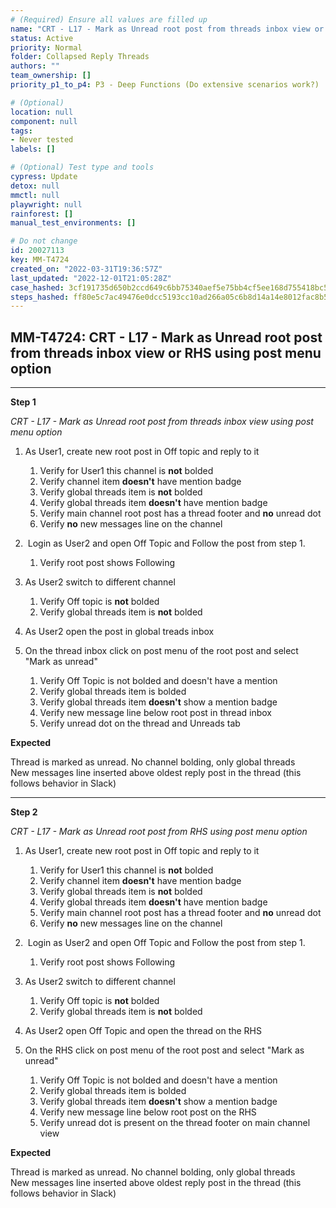 ```yaml
---
# (Required) Ensure all values are filled up
name: "CRT - L17 - Mark as Unread root post from threads inbox view or RHS using post menu option"
status: Active
priority: Normal
folder: Collapsed Reply Threads
authors: ""
team_ownership: []
priority_p1_to_p4: P3 - Deep Functions (Do extensive scenarios work?)

# (Optional)
location: null
component: null
tags: 
- Never tested
labels: []

# (Optional) Test type and tools
cypress: Update
detox: null
mmctl: null
playwright: null
rainforest: []
manual_test_environments: []

# Do not change
id: 20027113
key: MM-T4724
created_on: "2022-03-31T19:36:57Z"
last_updated: "2022-12-01T21:05:28Z"
case_hashed: 3cf191735d650b2ccd649c6bb75340aef5e75bb4cf5ee168d755418bc59eef263bdb6dc51f225c6c2c58b281de13b991
steps_hashed: ff80e5c7ac49476e0dcc5193cc10ad266a05c6b8d14a14e8012fac8b575588b6bc8136196e203f3c858f03736a06ea63
---
```


<!-- (Auto-generated) Based on frontmatter's "key" and "name" -->

## MM-T4724: CRT - L17 - Mark as Unread root post from threads inbox view or RHS using post menu option

---

**Step 1**

_CRT - L17 - Mark as Unread root post from threads inbox view using post menu option_

1. As User1, create new root post in Off topic and reply to it 

   1. Verify for User1 this channel is **not** bolded
   2. Verify channel item **doesn't** have mention badge
   3. Verify global threads item is **not** bolded
   4. Verify global threads item **doesn't** have mention badge
   5. Verify main channel root post has a thread footer and **no** unread dot
   6. Verify **no** new messages line on the channel

2.  Login as User2 and open Off Topic and Follow the post from step 1.

   1. Verify root post shows Following

3. As User2 switch to different channel

   1. Verify Off topic is **not** bolded
   2. Verify global threads item is **not** bolded

4. As User2 open the post in global treads inbox

5. On the thread inbox click on post menu of the root post and select "Mark as unread"  

   1. Verify Off Topic is not bolded and doesn't have a mention
   2. Verify global threads item is bolded
   3. Verify global threads item **doesn't** show a mention badge 
   4. Verify new message line below root post in thread inbox
   5. Verify unread dot on the thread and Unreads tab

**Expected**

Thread is marked as unread. No channel bolding, only global threads\
New messages line inserted above oldest reply post in the thread (this follows behavior in Slack)

---

**Step 2**

_CRT - L17 - Mark as Unread root post from RHS _using post menu option__

1. As User1, create new root post in Off topic and reply to it 

   1. Verify for User1 this channel is **not** bolded
   2. Verify channel item **doesn't** have mention badge
   3. Verify global threads item is **not** bolded
   4. Verify global threads item **doesn't** have mention badge
   5. Verify main channel root post has a thread footer and **no** unread dot
   6. Verify **no** new messages line on the channel

2.  Login as User2 and open Off Topic and Follow the post from step 1.

   1. Verify root post shows Following

3. As User2 switch to different channel

   1. Verify Off topic is **not** bolded
   2. Verify global threads item is **not** bolded

4. As User2 open Off Topic and open the thread on the RHS

5. On the RHS click on post menu of the root post and select "Mark as unread" 

   1. Verify Off Topic is not bolded and doesn't have a mention
   2. Verify global threads item is bolded
   3. Verify global threads item **doesn't** show a mention badge 
   4. Verify new message line below root post on the RHS
   5. Verify unread dot is present on the thread footer on main channel view

**Expected**

Thread is marked as unread. No channel bolding, only global threads\
New messages line inserted above oldest reply post in the thread (this follows behavior in Slack)
